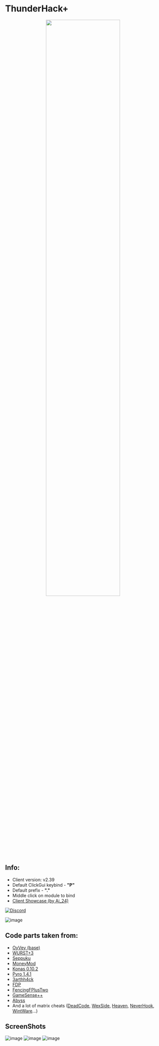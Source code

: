 # ThunderHack+  

<p align="center">
    <img src="https://i.imgur.com/Su6VscQ.png" style="width: 69%">
</p>

## Info:
- Client version: v2.39
- Default ClickGui keybind - **"P"**
- Default prefix  - **"."**
- Middle click on module to bind
- [Client Showcase (by Ai_24)](https://www.youtube.com/watch?v=yVtTL7taDDI)


[![Discord](https://img.shields.io/discord/995440739125301338?color=5a08bf&label=Discord&logo=discord&logoColor=ffffff&style=for-the-badge)](https://discord.gg/uMqM8EhM34)


![image](https://user-images.githubusercontent.com/82473048/207445457-ec45ddbe-8d84-41cd-a3d9-a97c1fe03f52.png)

## Code parts taken from:
- [OyVey (base)](https://github.com/The-Gopro336-Archive/OyVey_Rewrite-BUILDABLE_SRC)
- [WURST+3](https://github.com/WurstPlus/wurst-plus-three)
- [Seppuku](https://github.com/seppukudevelopment/seppuku)
- [MoneyMod](https://github.com/moneymod/moneymod)
- [Konas 0.10.2](https://github.com/KuroHere/konas)
- [Pyro 1.4.1](https://github.com/NightDesertOrig/PyroClient)
- [3arthh4ck](https://github.com/3arthqu4ke/3arthh4ck)
- [FDP](https://github.com/SkidderMC/FDPClient)
- [FencingFPlusTwo](https://github.com/FencingF/FencingFPlusTwo)
- [GameSense++](https://github.com/TechAle/gsplusplus)
- [Abyss](https://github.com/PlutoSolutions/AbyssOSS)
- And a lot of matrix cheats ([DeadCode](https://github.com/noom1337/hacked-client-collection/tree/main/DeadCode%20(1.12.2)), [WexSide](https://github.com/noom1337/hacked-client-collection/tree/main/WexSide%201.0%20(1.12.2)), [Heaven](https://github.com/noom1337/hacked-client-collection/tree/main/Heaven%202.0%20(1.12.2)), [NeverHook](https://github.com/noom1337/hacked-client-collection/tree/main/NeverHook%201.4%20(1.12.2)), [WintWare](https://github.com/noom1337/hacked-client-collection/tree/main/WintWare%200.2%20(1.12.2))...)

## ScreenShots
![image](https://cdn.discordapp.com/attachments/934396624111824900/1052471093597839380/2022-12-14_09.22.11.png)
![image](https://cdn.discordapp.com/attachments/934396624111824900/1052471111096488006/2022-12-14_09.22.53.png)
![image](https://cdn.discordapp.com/attachments/934396624111824900/1052471114330296320/2022-12-14_09.23.01.png)